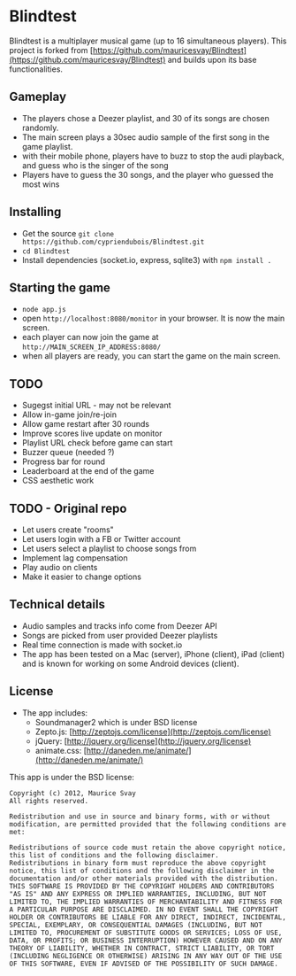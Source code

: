 Blindtest
=========

Blindtest is a multiplayer musical game (up to 16 simultaneous players).
This project is forked from [https://github.com/mauricesvay/Blindtest](https://github.com/mauricesvay/Blindtest) and builds upon its base functionalities.

Gameplay
--------
* The players chose a Deezer playlist, and 30 of its songs are chosen randomly.
* The main screen plays a 30sec audio sample of the first song in the game playlist.
* with their mobile phone, players have to buzz to stop the audi playback, and guess who is the singer of the song
* Players have to guess the 30 songs, and the player who guessed the most wins

Installing
----------
* Get the source `git clone https://github.com/cypriendubois/Blindtest.git`
* `cd Blindtest`
* Install dependencies (socket.io, express, sqlite3) with `npm install .`

Starting the game
-----------------
* `node app.js`
* open `http://localhost:8080/monitor` in your browser. It is now the main screen.
* each player can now join the game at `http://MAIN_SCREEN_IP_ADDRESS:8080/`
* when all players are ready, you can start the game on the main screen. 

TODO
----
* Sugegst initial URL - may not be relevant
* Allow in-game join/re-join
* Allow game restart after 30 rounds
* Improve scores live update on monitor
* Playlist URL check before game can start
* Buzzer queue (needed ?)
* Progress bar for round
* Leaderboard at the end of the game
* CSS aesthetic work

TODO - Original repo
----
* Let users create "rooms"
* Let users login with a FB or Twitter account
* Let users select a playlist to choose songs from
* Implement lag compensation
* Play audio on clients
* Make it easier to change options


Technical details
-----------------
* Audio samples and tracks info come from Deezer API
* Songs are picked from user provided Deezer playlists
* Real time connection is made with socket.io
* The app has been tested on a Mac (server), iPhone (client), iPad (client) and is known for working on some Android devices (client).

License
-------
* The app includes:
  * Soundmanager2 which is under BSD license
  * Zepto.js: [http://zeptojs.com/license](http://zeptojs.com/license)
  * jQuery: [http://jquery.org/license](http://jquery.org/license)
  * animate.css: [http://daneden.me/animate/](http://daneden.me/animate/)

This app is under the BSD license:

    Copyright (c) 2012, Maurice Svay
    All rights reserved.

    Redistribution and use in source and binary forms, with or without modification, are permitted provided that the following conditions are met:

    Redistributions of source code must retain the above copyright notice, this list of conditions and the following disclaimer.
    Redistributions in binary form must reproduce the above copyright notice, this list of conditions and the following disclaimer in the documentation and/or other materials provided with the distribution.
    THIS SOFTWARE IS PROVIDED BY THE COPYRIGHT HOLDERS AND CONTRIBUTORS "AS IS" AND ANY EXPRESS OR IMPLIED WARRANTIES, INCLUDING, BUT NOT LIMITED TO, THE IMPLIED WARRANTIES OF MERCHANTABILITY AND FITNESS FOR A PARTICULAR PURPOSE ARE DISCLAIMED. IN NO EVENT SHALL THE COPYRIGHT HOLDER OR CONTRIBUTORS BE LIABLE FOR ANY DIRECT, INDIRECT, INCIDENTAL, SPECIAL, EXEMPLARY, OR CONSEQUENTIAL DAMAGES (INCLUDING, BUT NOT LIMITED TO, PROCUREMENT OF SUBSTITUTE GOODS OR SERVICES; LOSS OF USE, DATA, OR PROFITS; OR BUSINESS INTERRUPTION) HOWEVER CAUSED AND ON ANY THEORY OF LIABILITY, WHETHER IN CONTRACT, STRICT LIABILITY, OR TORT (INCLUDING NEGLIGENCE OR OTHERWISE) ARISING IN ANY WAY OUT OF THE USE OF THIS SOFTWARE, EVEN IF ADVISED OF THE POSSIBILITY OF SUCH DAMAGE.
